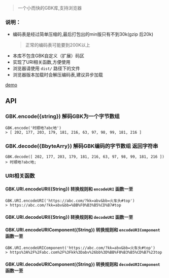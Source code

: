 > 一个小而快的GBK库,支持浏览器

### 说明：
- 编码表是经过简单压缩的,最后打包出的min版只有不到30k(gzip 后20k)
	> 正常的编码表可能要到200K以上
- 本库不包含GBK自定义（扩展）码区
- 实现了URI相关函数,方便使用
- 浏览器请使用 `dist/` 路径下的文件
- 浏览器版本加载时会解压编码表,建议异步加载

[demo](https://blog.whyoop.com/GBK.js/demo)

## API

### GBK.encode({string}) 解码GBK为一个字节数组
```
GBK.encode('时顺地?abc地')
> [ 202, 177, 203, 179, 181, 216, 63, 97, 98, 99, 181, 216 ]
```

### GBK.decode({BbyteArry}) 解码GBK编码的字节数组 返回字符串
```
GBK.decode([ 202, 177, 203, 179, 181, 216, 63, 97, 98, 99, 181, 216 ])
> 时顺地?abc地;
```

### URI相关函数

#### GBK.URI.encodeURI({String})  转换规则和 `encodeURI` 函数一至
```
GBK.URI.encodeURI('https://abc.com/?kk=abv&bb=火车头#top')
> https://abc.com/?kk=abv&bb=%BB%F0%B3%B5%CD%B7#top
```
#### GBK.URI.decodeURI({String})  转换规则和 `decodeURI` 函数一至

#### GBK.URI.encodeURIComponent({String})  转换规则和 `encodeURIComponent` 函数一至
```
GBK.URI.encodeURIComponent('https://abc.com/?kk=abv&bb=火车头#top')
> https%3A%2F%2Fabc.com%2F%3Fkk%3Dabv%26bb%3D%BB%F0%B3%B5%CD%B7%23top
```

#### GBK.URI.decodeURIComponent({String})  转换规则和 `decodeURIComponent` 函数一至